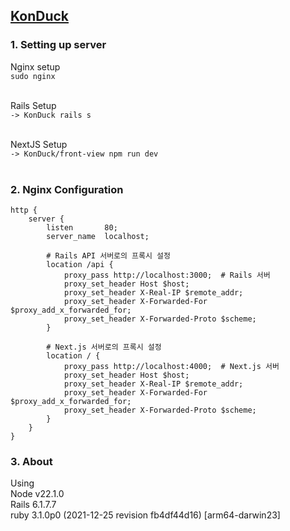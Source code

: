 ## [KonDuck](http://localhost/)

### 1. Setting up server

Nginx setup <br/>
`sudo nginx` <br/><br/>

Rails Setup <br/>
`-> KonDuck rails s` <br/> <br/>

NextJS Setup <br/>
`-> KonDuck/front-view npm run dev` <br/> <br/> 

### 2. Nginx Configuration
```
http {
    server {
        listen       80;
        server_name  localhost;
        
        # Rails API 서버로의 프록시 설정
        location /api {
            proxy_pass http://localhost:3000;  # Rails 서버
            proxy_set_header Host $host;
            proxy_set_header X-Real-IP $remote_addr;
            proxy_set_header X-Forwarded-For $proxy_add_x_forwarded_for;
            proxy_set_header X-Forwarded-Proto $scheme;
        }

        # Next.js 서버로의 프록시 설정
        location / {
            proxy_pass http://localhost:4000;  # Next.js 서버
            proxy_set_header Host $host;
            proxy_set_header X-Real-IP $remote_addr;
            proxy_set_header X-Forwarded-For $proxy_add_x_forwarded_for;
            proxy_set_header X-Forwarded-Proto $scheme;
        }
    }
}
```

### 3. About
Using <br/>
Node v22.1.0 <br/>
Rails 6.1.7.7 <br/>
ruby 3.1.0p0 (2021-12-25 revision fb4df44d16) [arm64-darwin23] <br/>